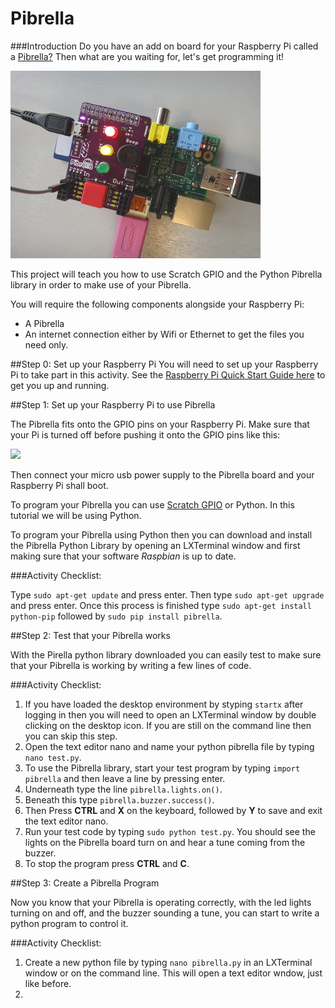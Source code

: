 # Pibrella

###Introduction
Do you have an add on board for your Raspberry Pi called a [Pibrella?](http://pibrella.com/) Then what are you waiting for, let's get programming it!

![](pibrella.jpg)

This project will teach you how to use Scratch GPIO and the Python Pibrella library in order to make use of your Pibrella.

You will require the following components alongside your Raspberry Pi:

- A Pibrella
- An internet connection either by Wifi or Ethernet to get the files you need only.

##Step 0: Set up your Raspberry Pi
You will need to set up your Raspberry Pi to take part in this activity. See the [Raspberry Pi Quick Start Guide here](http://www.raspberrypi.org/help/quick-start-guide/) to get you up and running.

##Step 1: Set up your Raspberry Pi to use Pibrella

The Pibrella fits onto the GPIO pins on your Raspberry Pi. Make sure that your Pi is turned off before pushing it onto the GPIO pins like this:

![](add-pibrella.jpg)

Then connect your micro usb power supply to the Pibrella board and your Raspberry Pi shall boot. 

To program your Pibrella you can use [Scratch GPIO](http://scratchgpio.github.io) or Python. In this tutorial we will be using Python. 

To program your Pibrella using Python then you can download and install the Pibrella Python Library by opening an LXTerminal window and first making sure that your software *Raspbian* is up to date. 

###Activity Checklist:

Type `sudo apt-get update` and press enter. Then type `sudo apt-get upgrade` and press enter. Once this process is finished type `sudo apt-get install python-pip` followed by `sudo pip install pibrella`.

##Step 2: Test that your Pibrella works

With the Pirella python library downloaded you can easily test to make sure that your Pibrella is working by writing a few lines of code.

###Activity Checklist:
1. If you have loaded the desktop environment by styping `startx` after logging in then you will need to open an LXTerminal window by double clicking on the desktop icon. If you are still on the command line then you can skip this step.
2. Open the text editor nano and name your python pibrella file by typing `nano test.py`.
3. To use the Pibrella library, start your test program by typing `import pibrella` and then leave a line by pressing enter.
4. Underneath type the line `pibrella.lights.on()`.
5. Beneath this type `pibrella.buzzer.success()`. 
6. Then Press **CTRL** and **X** on the keyboard, followed by **Y** to save and exit the text editor nano.
7. Run your test code by typing `sudo python test.py`. You should see the lights on the Pibrella board turn on and hear a tune coming from the buzzer. 
8. To stop the program press **CTRL** and **C**.

##Step 3: Create a Pibrella Program

Now you know that your Pibrella is operating correctly, with the led lights turning on and off, and the buzzer sounding a tune, you can start to write a python program to control it.

###Activity Checklist:
1. Create a new python file by typing `nano pibrella.py` in an LXTerminal window or on the command line. This will open a text editor wndow, just like before.
2. 
